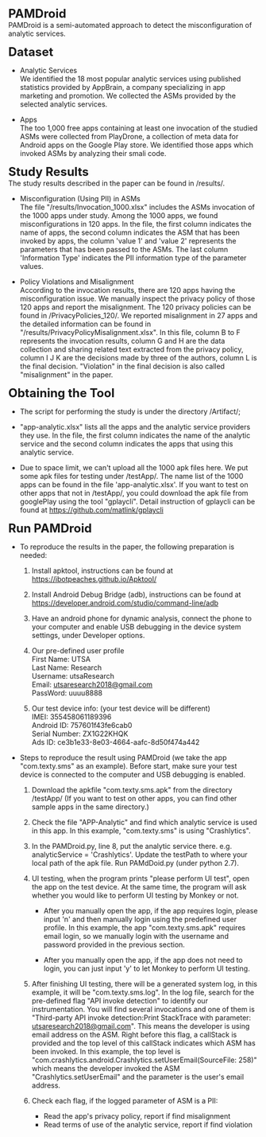 <font size=5>**PAMDroid** </font>     
PAMDroid is a semi-automated approach to detect the misconfiguration of analytic services.  


<font size=5>**Dataset** </font>     
* Analytic Services  
We identified the 18 most popular analytic services using published statistics provided by AppBrain, a company specializing in app marketing and promotion. We collected the ASMs provided by the selected analytic services.

* Apps  
The too 1,000 free apps containing at least one invocation of the studied ASMs were collected from PlayDrone, a collection of meta data for Android apps on the Google Play store. We identified those apps which invoked ASMs by analyzing their smali code.


<font size=5>**Study Results** </font>  
The study results described in the paper can be found in /results/.      
* Misconfiguration (Using PII) in ASMs  
The file "/results/Invocation_1000.xlsx" includes the ASMs invocation of the 1000 apps under study. Among the 1000 apps, we found misconfigurations in 120 apps. In the file, the first column indicates the name of apps, the second column indicates the ASM that has been invoked by apps, the column 'value 1' and 'value 2' represents the parameters that has been passed to the ASMs. The last column 'Information Type' indicates the PII information type of the parameter values. 

* Policy Violations and Misalignment  
According to the invocation results, there are 120 apps having the misconfiguration issue. We manually inspect the privacy policy of those 120 apps and report the misalignment. The 120 privacy policies can be found in /PrivacyPolicies_120/. We reported misalignment in 27 apps and the detailed information can be found in "/results/PrivacyPolicyMisalignment.xlsx". In this file, column B to F represents the invocation results, column G and H are the data collection and sharing related text extracted from the privacy policy, column I J K are the decisions made by three of the authors, column L is the final decision. "Violation" in the final decision is also called "misalignment" in the paper. 


<font size=5>**Obtaining the Tool** </font>  
* The script for performing the study is under the directory /Artifact/;  
 
* "app-analytic.xlsx" lists all the apps and the analytic service providers they use. In the file, the first column indicates the name of the analytic service and the second column indicates the apps that using this analytic service. 

* Due to space limit, we can't upload all the 1000 apk files here. We put some apk files for testing under /testApp/. The name list of the 1000 apps can be found in the file 'app-analytic.xlsx'. If you want to test on other apps that not in /testApp/, you could download the apk file from googlePlay using the tool "gplaycli". Detail instruction of gplaycli can be found at https://github.com/matlink/gplaycli



<font size=5>**Run PAMDroid** </font>  

* To reproduce the results in the paper, the following preparation is needed:
    1. Install apktool, instructions can be found at https://ibotpeaches.github.io/Apktool/  
    2. Install Android Debug Bridge (adb), instructions can be found at https://developer.android.com/studio/command-line/adb   
    3. Have an android phone for dynamic analysis, connect the phone to your computer and enable USB debugging in the device system settings, under Developer options.  
    4. Our pre-defined user profile    
            First Name: UTSA   
            Last Name: Research  
            Username: utsaResearch  
            Email: utsaresearch2018@gmail.com  
            PassWord: uuuu8888 
              
    5. Our test device info: (your test device will be different)  
            IMEI: 355458061189396  
            Android ID: 757601f43fe6cab0  
            Serial Number: ZX1G22KHQK  
            Ads ID: ce3b1e33-8e03-4664-aafc-8d50f474a442  

* Steps to reproduce the result using PAMDroid (we take the app "com.texty.sms" as an example). Before start, make sure your test device is connected to the computer and USB debugging is enabled.   
    1. Download the apkfile "com.texty.sms.apk" from the directory /testApp/  (If you want to test on other apps, you can find other sample apps in the same directory.)

    2. Check the file "APP-Analytic" and find which analytic service is used in this app. In this example, "com.texty.sms" is using "Crashlytics". 

    3. In the PAMDroid.py, line 8, put the analytic service there. e.g. analyticService = 'Crashlytics'. Update the testPath to where your local path of the apk file. Run PAMdDoid.py (under python 2.7). 

    4. UI testing, when the program prints "please perform UI test", open the app on the test device.  At the same time, the program will ask whether you would like to perform UI testing by Monkey or not.
        * After you manually open the app, if the app requires login, please input 'n' and then manually login using the predefined user profile. In this example, the app "com.texty.sms.apk" requires email login, so we manually login with the username and password provided in the previous section.  
        
        * After you manually open the app, if the app does not need to login, you can just input 'y' to let Monkey to perform UI testing.  

    5. After finishing UI testing, there will be a generated system log, in this example, it will be "com.texty.sms.log". In the log file, search for the pre-defined flag "API invoke detection" to identify our instrumentation. You will find several invocations and one of them is "Third-party API invoke detection:Print StackTrace with parameter: utsaresearch2018@gmail.com". This means the developer is using email address on the ASM. Right before this flag, a callStack is provided and the top level of this callStack indicates which ASM has been invoked. In this example, the top level is "com.crashlytics.android.Crashlytics.setUserEmail(SourceFile: 258)" which means the developer invoked the ASM "Crashlytics.setUserEmail" and the parameter is the user's email address. 

    6. Check each flag, if the logged parameter of ASM is a PII:  
        * Read the app's privacy policy, report if find  misalignment
        * Read terms of use of the analytic service, report if find violation 


